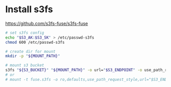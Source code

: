 # Install s3fs

https://github.com/s3fs-fuse/s3fs-fuse

```sh
# set s3fs config
echo "$S3_AK:$S3_SK" > /etc/passwd-s3fs
chmod 600 /etc/passwd-s3fs

# create dir for mount
mkdir -p "${MOUNT_PATH}"

# mount s3 bucket
s3fs "${S3_BUCKET}" "${MOUNT_PATH}" -o url="$S3_ENDPOINT" -o use_path_request_style -o ro
# or
# mount -t fuse.s3fs -o ro,defaults,use_path_request_style,url="$S3_ENDPOINT" "${S3_BUCKET}" "${MOUNT_PATH}"
```